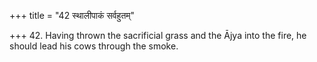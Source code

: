 +++
title = "42 स्थालीपाकं सर्वहुतम्"

+++
42. Having thrown the sacrificial grass and the Ājya into the fire, he should lead his cows through the smoke.
